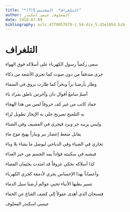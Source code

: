 ```yaml
---
title: "*التلغراف*. المقتبس 5(7)"
author: المعلوف, عيسى اسكندر
date: 1910-07-09
bibliography: oclc_4770057679-i_54-div_5.d1e1854.bib
---
```




#  التلغراف 


 سعى ركضاً رسول الكهرباء   على أسلاكه فوق الهواء  

 جرى متدفقاً من دون صوت   كما تجري الأشعة من ذكاء  

 وطار بأرضنا براً وبحراً   كما طارت بروق في السماء  

 أصمٌ سامعٌ أقوال دان   وأخرس ناطق بمراد ناء  

 جماد كاتب من غير كف   حروفاً لسن من هذا الهجاء  

 به التلميح تصريح جلي   به الإيحاز تطويل لراء  

 وليس يريبه حر وبرد   فيجري في المصيف وفي الشتاء  

 يقابل ضغط إعصار ببر   وتياراً يهيج موج ماءِ  

 تجاري في الضياء وفي الدياجي   ليوصل ما يشاء بلا وناء  

 فيشبه في سكينته فؤاداً   يمد الجسم من خير الغذاء  

 كذا أسلاكه تحكي عروقاً   قد امتدت بجثمان الفضاء  

 وأعصاباً بهذا الإحساس يجري   لأدمغة كجري الكهرباء  

 تسير بطيها الأنباء تحيي   عوالم أرضنا سيل الدماء  

 فسبحان الذي أهدى عقولاً   إلى كشف القناع عن الخفاء  

 عيسى  اسكندر  المعلوف 
